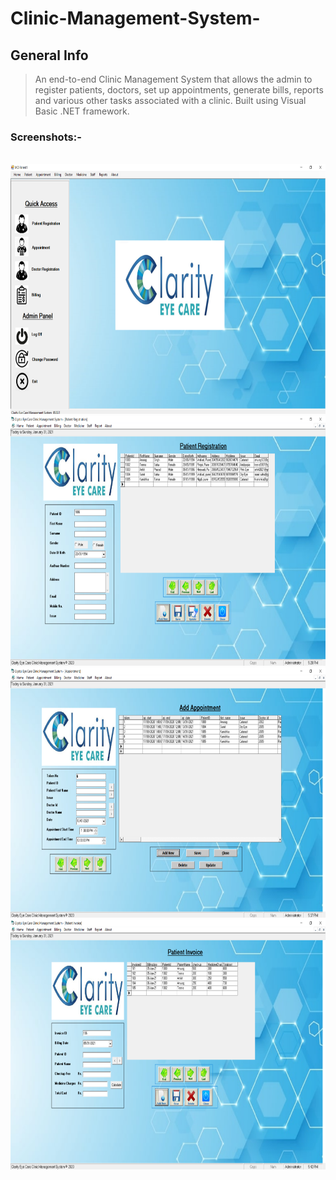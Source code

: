 # Clinic-Management-System-

## General Info

>An end-to-end Clinic Management System that allows the admin to register patients, doctors, set up appointments, generate bills, reports and various other tasks associated with a clinic. Built using Visual Basic .NET framework.

### Screenshots:-

<br>
<img src="screenshots/home.png" alt="Smiley face" width = "700"  height = "400">

<br>
<img src="screenshots/preg.png" alt="Smiley face" width = "700"  height = "400">

<br>
<img src="screenshots/apt.png" alt="Smiley face" width = "700"  height = "400">

<br>
<img src="screenshots/bill.png" alt="Smiley face" width = "700"  height = "400">

